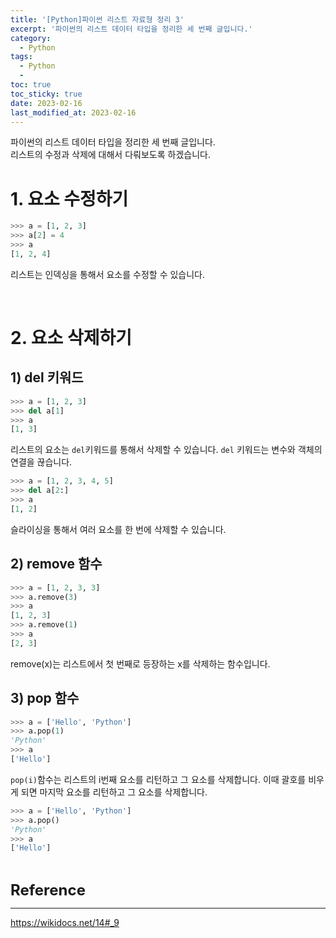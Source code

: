 ```yaml
---
title: '[Python]파이썬 리스트 자료형 정리 3'
excerpt: '파이썬의 리스트 데이터 타입을 정리한 세 번째 글입니다.'
category:
  - Python
tags:
  - Python
  - 
toc: true
toc_sticky: true
date: 2023-02-16
last_modified_at: 2023-02-16
---
```


파이썬의 리스트 데이터 타입을 정리한 세 번째 글입니다.  
리스트의 수정과 삭제에 대해서 다뤄보도록 하겠습니다.

# 1. 요소 수정하기
```python
>>> a = [1, 2, 3]
>>> a[2] = 4
>>> a
[1, 2, 4]
```
리스트는 인덱싱을 통해서 요소를 수정할 수 있습니다. 

<br>

# 2. 요소 삭제하기
## 1) del 키워드
```python
>>> a = [1, 2, 3]
>>> del a[1]
>>> a
[1, 3]
```

리스트의 요소는 `del`키워드를 통해서 삭제할 수 있습니다. `del` 키워드는 변수와 객체의 연결을 끊습니다.   

```python
>>> a = [1, 2, 3, 4, 5]
>>> del a[2:]
>>> a
[1, 2]
```
슬라이싱을 통해서 여러 요소를 한 번에 삭제할 수 있습니다.

## 2) remove 함수

```python
>>> a = [1, 2, 3, 3]
>>> a.remove(3)
>>> a
[1, 2, 3]
>>> a.remove(1)
>>> a
[2, 3]
```
remove(x)는 리스트에서 첫 번째로 등장하는 x를 삭제하는 함수입니다.

## 3) pop 함수
```python
>>> a = ['Hello', 'Python']
>>> a.pop(1)
'Python'
>>> a
['Hello']
```

`pop(i)`함수는 리스트의 i번째 요소를 리턴하고 그 요소를 삭제합니다. 이때 괄호를 비우게 되면 마지막 요소를 리턴하고 그 요소를 삭제합니다.
```python
>>> a = ['Hello', 'Python']
>>> a.pop()
'Python'
>>> a
['Hello']
``` 

<br>

<span style='font-size:18pt'>**Reference**</span> 

------------

<https://wikidocs.net/14#_9>